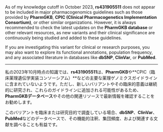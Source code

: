 As of my knowledge cutoff in October 2023, **rs431905511** does not appear to be included in major pharmacogenomics guidelines such as those provided by **PharmGKB**, **CPIC (Clinical Pharmacogenetics Implementation Consortium)**, or other similar organizations. However, it is always recommended to check the latest updates on the **PharmGKB database** or other relevant resources, as new variants and their clinical significance are continuously being studied and added to these guidelines.

If you are investigating this variant for clinical or research purposes, you may also want to explore its functional annotations, population frequency, and any associated literature in databases like **dbSNP**, **ClinVar**, or **PubMed**.

---

私の2023年10月時点の知識では、**rs431905511**は、**PharmGKB**や**CPIC（臨床薬理遺伝学実装コンソーシアム）**などの主要な薬理ゲノミクスガイドラインに含まれていないようです。ただし、新しいバリアントやその臨床的意義は継続的に研究され、これらのガイドラインに追加される可能性があるため、**PharmGKBデータベース**やその他の関連リソースで最新情報を確認することをお勧めします。

このバリアントを臨床または研究目的で調査している場合、**dbSNP**、**ClinVar**、**PubMed**などのデータベースで、その機能的注釈、集団頻度、および関連する文献を調べることも有益です。